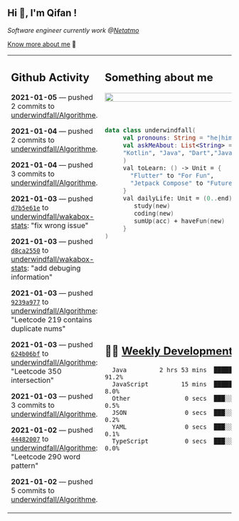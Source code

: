 <h2> Hi 👋, I'm Qifan ! </h2>
<p><em>Software engineer currently work @<a href="https://www.netatmo.com">Netatmo</a>
</em></p><p><a href="https://qifanyang.com/resume" target="_blank"> Know more about me</a> 🔭</p>
<table><tr><td valign="top" rowspan="2">

 ## Github Activity
 <!-- githubActivity starts -->
  **2021-01-05** — pushed 2 commits to [underwindfall/Algorithme](https://api.github.com/repos/underwindfall/Algorithme).

  **2021-01-04** — pushed 2 commits to [underwindfall/Algorithme](https://api.github.com/repos/underwindfall/Algorithme).

  **2021-01-04** — pushed 3 commits to [underwindfall/Algorithme](https://api.github.com/repos/underwindfall/Algorithme).

  **2021-01-03** — pushed [`d7b5e61e`](https://api.github.com/repos/underwindfall/wakabox-stats/commits/d7b5e61eda6b5f9d962022a404940f123376f221) to [underwindfall/wakabox-stats](https://api.github.com/repos/underwindfall/wakabox-stats): "fix wrong issue"

  **2021-01-03** — pushed [`d8ca2550`](https://api.github.com/repos/underwindfall/wakabox-stats/commits/d8ca2550721a9ce00d46e5f46f420b90b961fa19) to [underwindfall/wakabox-stats](https://api.github.com/repos/underwindfall/wakabox-stats): "add debuging information"

  **2021-01-03** — pushed [`9239a977`](https://api.github.com/repos/underwindfall/Algorithme/commits/9239a977c60bd5b4a2b160ac2028f3a837d84470) to [underwindfall/Algorithme](https://api.github.com/repos/underwindfall/Algorithme): "Leetcode 219 contains duplicate nums"

  **2021-01-03** — pushed [`624b06bf`](https://api.github.com/repos/underwindfall/Algorithme/commits/624b06bf9ddd50d04771f948cf1c116c681f5556) to [underwindfall/Algorithme](https://api.github.com/repos/underwindfall/Algorithme): "Leetcode 350 intersection"

  **2021-01-03** — pushed 3 commits to [underwindfall/Algorithme](https://api.github.com/repos/underwindfall/Algorithme).

  **2021-01-02** — pushed [`44482007`](https://api.github.com/repos/underwindfall/Algorithme/commits/44482007ba1d703016d027293368051300b277df) to [underwindfall/Algorithme](https://api.github.com/repos/underwindfall/Algorithme): "Leetcode 290 word pattern"

  **2021-01-02** — pushed 5 commits to [underwindfall/Algorithme](https://api.github.com/repos/underwindfall/Algorithme).
 <!-- githubActivity ends -->
 </td><td valign="top">

 ## Something about me
 <!-- profile starts -->
 <a href="https://github.com/underwindfall" width="100%">
  <img src="https://github-readme-stats.vercel.app/api?username=underwindfall&show_icons=true&count_private=true&theme=graywhite" width="100%"/>
 </a>
 <br/>
 <br/>
 <br/>
 
 ```kotlin
 data class underwindfall(
      val pronouns: String = "he|him",
      val askMeAbout: List<String> = listOf(
      "Kotlin", "Java", "Dart","Javascript", "Typescript"
      )
      val toLearn: () -> Unit = {
        "Flutter" to "For Fun",
        "Jetpack Compose" to "Future"
      }
      val dailyLife: Unit = (0..end).reduce { acc, new ->	
         study(new)	
         coding(new)	
         sumUp(acc) + haveFun(new)	
      }
 )
 ```
 <!-- profile ends -->
 </td></tr><tr><td valign="top">

 ## 🏊‍♂️ <a href="https://gist.github.com/underwindfall/377ee88ba1fabd1e93516e48ca9c61eb" target="_blank">Weekly Development Breakdown</a>
  <!-- codeTime starts -->
  ```text
    Java         2 hrs 53 mins  ████████████████████████  91.2%
    JavaScript         15 mins  █████░░░░░░░░░░░░░░░░░░░   8.0%
    Other               0 secs  ███░░░░░░░░░░░░░░░░░░░░░   0.5%
    JSON                0 secs  ███░░░░░░░░░░░░░░░░░░░░░   0.2%
    YAML                0 secs  ███░░░░░░░░░░░░░░░░░░░░░   0.1%
    TypeScript          0 secs  ███░░░░░░░░░░░░░░░░░░░░░   0.0%
  ```
  <!-- codeTime starts -->
  </td></tr></table>